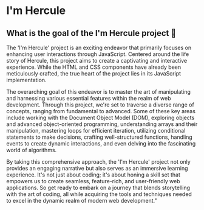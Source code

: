 # I'm Hercule

## What is the goal of the I'm Hercule project :thinking:

The 'I'm Hercule' project is an exciting endeavor that primarily focuses on enhancing user interactions through JavaScript. Centered around the life story of Hercule, this project aims to create a captivating and interactive experience. While the HTML and CSS components have already been meticulously crafted, the true heart of the project lies in its JavaScript implementation.

The overarching goal of this endeavor is to master the art of manipulating and harnessing various essential features within the realm of web development. Through this project, we're set to traverse a diverse range of concepts, ranging from fundamental to advanced. Some of these key areas include working with the Document Object Model (DOM), exploring objects and advanced object-oriented programming, understanding arrays and their manipulation, mastering loops for efficient iteration, utilizing conditional statements to make decisions, crafting well-structured functions, handling events to create dynamic interactions, and even delving into the fascinating world of algorithms.

By taking this comprehensive approach, the 'I'm Hercule' project not only provides an engaging narrative but also serves as an immersive learning experience. It's not just about coding; it's about honing a skill set that empowers us to create seamless, feature-rich, and user-friendly web applications. So get ready to embark on a journey that blends storytelling with the art of coding, all while acquiring the tools and techniques needed to excel in the dynamic realm of modern web development."
